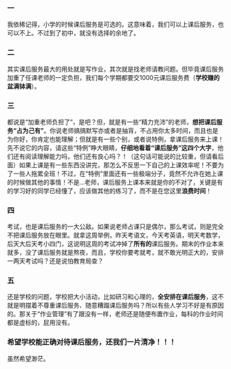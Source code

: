 ### 一
我依稀记得，小学的时候课后服务是可选的。这意味着，我们可以上课后服务，也可以不上。不过到了初中，就没有选择的余地了。
### 二
其实课后服务最大的用处就是写作业，其次就是找老师请教问题。但毕竟课后服务加重了任课老师的一定负担，我们每个学期都要交1000元课后服务费（**学校赚的盆满钵满**）。
### 三
都说是“加重老师负担了”，是吧？但，就是有一些“精力充沛”的老师，**想把课后服务“占为己有”**。你说老师搞搞默写亦或者是抽背，不占用你太多时间，而且也是为你好，你肯定也能理解；但就是有一些个别，或者说特例，拿课后服务来上课！先不说它的内容，请这些“特例”睁大眼睛，**仔细地看着“课后服务”这四个大字**，他们还有阅读理解能力吗，他们还有良心吗？！（这句话可能说的比较重，但请看后面）如果上课是有一些东西没讲完，那怎么不反思一下自己的上课效率呢！不要为了一些人拖累全班！不过，在“特例”里面还有一些极端分子，竟然不允许在她上课的时候做其他的事情！不是…老师，课后服务上课本来就是你的不对了，关键是有的学习好的同学已经懂了，应该做其他的练习了，而不是在您这里**浪费时间**！
### 四
考试，也是课后服务的一大公敌。如果说老师占课只是偶尔，那么考试，则是完全不把课后服务放在眼里。就拿这周举例，昨天考语文，今天考英语，明天考数学，后天大后天考小四门，这说明这周的考试冲掉了**所有的**课后服务。期末的作业本来就多，没了课后服务就是熬夜，而且，学校你要考就考，就不敢光明正大的，安排一两天考试吗？还是说怕教育局查？
### 五
还是学校的问题，学校把大小活动，比如研习和心理的，**全安排在课后服务**，这不就是明摆着不尊重课后服务、随意糟蹋课后服务吗？所以有些人学习不好是有原因的。那关于“作业管理”有了跟没有一样，老师还是随便布置作业，每科的作业时间都是虚标的，屁用没有。
### 希望学校能正确对待课后服务，还我们一片清净！！！
虽然希望渺茫。